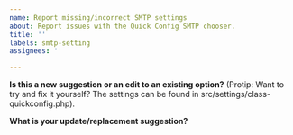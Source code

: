 ```yaml
---
name: Report missing/incorrect SMTP settings
about: Report issues with the Quick Config SMTP chooser.
title: ''
labels: smtp-setting
assignees: ''

---
```


**Is this a new suggestion or an edit to an existing option?**
(Protip: Want to try and fix it yourself? The settings can be found in src/settings/class-quickconfig.php).


**What is your update/replacement suggestion?**


